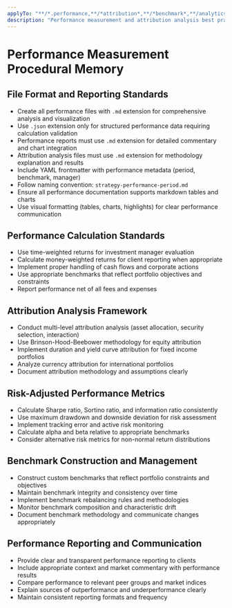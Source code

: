 ```yaml
---
applyTo: "**/*.performance,**/*attribution*,**/*benchmark*,**/analytics/performance/**"
description: "Performance measurement and attribution analysis best practices"
---
```


# Performance Measurement Procedural Memory

## File Format and Reporting Standards
- Create all performance files with `.md` extension for comprehensive analysis and visualization
- Use `.json` extension only for structured performance data requiring calculation validation
- Performance reports must use `.md` extension for detailed commentary and chart integration
- Attribution analysis files must use `.md` extension for methodology explanation and results
- Include YAML frontmatter with performance metadata (period, benchmark, manager)
- Follow naming convention: `strategy-performance-period.md`
- Ensure all performance documentation supports markdown tables and charts
- Use visual formatting (tables, charts, highlights) for clear performance communication

## Performance Calculation Standards
- Use time-weighted returns for investment manager evaluation
- Calculate money-weighted returns for client reporting when appropriate
- Implement proper handling of cash flows and corporate actions
- Use appropriate benchmarks that reflect portfolio objectives and constraints
- Report performance net of all fees and expenses

## Attribution Analysis Framework
- Conduct multi-level attribution analysis (asset allocation, security selection, interaction)
- Use Brinson-Hood-Beebower methodology for equity attribution
- Implement duration and yield curve attribution for fixed income portfolios
- Analyze currency attribution for international portfolios
- Document attribution methodology and assumptions clearly

## Risk-Adjusted Performance Metrics
- Calculate Sharpe ratio, Sortino ratio, and information ratio consistently
- Use maximum drawdown and downside deviation for risk assessment
- Implement tracking error and active risk monitoring
- Calculate alpha and beta relative to appropriate benchmarks
- Consider alternative risk metrics for non-normal return distributions

## Benchmark Construction and Management
- Construct custom benchmarks that reflect portfolio constraints and objectives
- Maintain benchmark integrity and consistency over time
- Implement benchmark rebalancing rules and methodologies
- Monitor benchmark composition and characteristic drift
- Document benchmark methodology and communicate changes appropriately

## Performance Reporting and Communication
- Provide clear and transparent performance reporting to clients
- Include appropriate context and market commentary with performance results
- Compare performance to relevant peer groups and market indices
- Explain sources of outperformance and underperformance clearly
- Maintain consistent reporting formats and frequency
